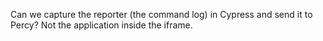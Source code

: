 Can we capture the reporter (the command log) in Cypress and send it to Percy?
Not the application inside the iframe.
